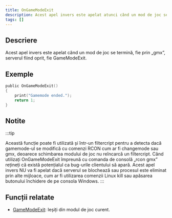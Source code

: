 ```yaml
---
title: OnGameModeExit
description: Acest apel invers este apelat atunci când un mod de joc se termină, fie prin 'gmx', serverul fiind oprit, fie GameModeExit.
tags: []
---
```


## Descriere

Acest apel invers este apelat când un mod de joc se termină, fie prin „gmx”, serverul fiind oprit, fie GameModeExit.

## Exemple

```c
public OnGameModeExit()
{
    print("Gamemode ended.");
    return 1;
}
```

## Notite

:::tip

Această funcție poate fi utilizată și într-un filtercript pentru a detecta dacă gamemode-ul se modifică cu comenzi RCON cum ar fi changemode sau gmx, deoarece schimbarea modului de joc nu reîncarcă un filtercript. Când utilizați OnGameModeExit împreună cu comanda de consolă „rcon gmx” rețineți că există potențialul ca bug-urile clientului să apară. Acest apel invers NU va fi apelat dacă serverul se blochează sau procesul este eliminat prin alte mijloace, cum ar fi utilizarea comenzii Linux kill sau apăsarea butonului închidere de pe consola Windows.
:::

## Funcții relatate

- [GameModeExit](../functions/GameModeExit.md): Ieșiți din modul de joc curent.
